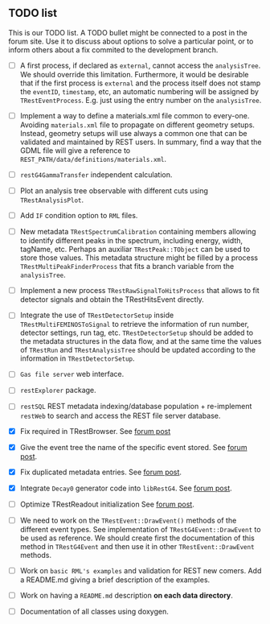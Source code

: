 TODO list
---------

This is our TODO list. A TODO bullet might be connected to a post in the forum site. Use it to discuss about options to solve a particular point, or to inform others about a fix commited to the development branch.

* [ ] A first process, if declared as `external`, cannot access the `analysisTree`. We should override this limitation. Furthermore, it would be desirable that if the first process is `external` and the process itself does not stamp the `eventID`, `timestamp`, etc, an automatic numbering will be assigned by `TRestEventProcess`. E.g. just using the entry number on the `analysisTree`.

* [ ] Implement a way to define a materials.xml file common to every-one. Avoiding `materials.xml` file to propagate on different geometry setups. Instead, geometry setups will use always a common one that can be validated and maintained by REST users. In summary, find a way that the GDML file will give a reference to `REST_PATH/data/definitions/materials.xml`.

* [ ] `restG4GammaTransfer` independent calculation.

* [ ] Plot an analysis tree observable with different cuts using `TRestAnalysisPlot`.

* [ ] Add `IF` condition option to `RML` files.

* [ ] New metadata `TRestSpectrumCalibration` containing members allowing to identify different peaks in the spectrum, including energy, width, tagName, etc. Perhaps an auxiliar `TRestPeak::TObject` can be used to store those values. This metadata structure might be filled by a process `TRestMultiPeakFinderProcess` that fits a branch variable from the `analysisTree`.

* [ ] Implement a new process `TRestRawSignalToHitsProcess` that allows to fit detector signals and obtain the TRestHitsEvent directly.

* [ ] Integrate the use of `TRestDetectorSetup` inside `TRestMultiFEMINOSToSignal` to retrieve the information of run number, detector settings, run tag, etc. `TRestDetectorSetup` should be added to the metadata structures in the data flow, and at the same time the values of `TRestRun` and `TRestAnalysisTree` should be updated according to the information in `TRestDetectorSetup`.

* [ ] `Gas file server` web interface.

* [ ] `restExplorer` package.

* [ ] `restSQL` REST metadata indexing/database population + re-implement `restWeb` to search and access the REST file server database.

* [x] Fix required in TRestBrowser. See [forum post](http://ezpc10.unizar.es/t/error-when-using-trestbrowser-trestbrowser-inherits-from-trestrun/41)

* [x] Give the event tree the name of the specific event stored. See [forum post](http://ezpc10.unizar.es/t/eventtree-should-be-stored-using-the-name-of-the-specific-event-output/42).

* [x] Fix duplicated metadata entries. See [forum post](http://ezpc10.unizar.es/t/duplicated-metadata-entries-in-last-version-v2-2-10/38).

* [x] Integrate `Decay0` generator code into `libRestG4`. See [forum post](http://ezpc10.unizar.es/t/problem-reading-decay0-generator-with-restg4/47/7).

* [ ] Optimize TRestReadout initialization See [forum post](http://ezpc10.unizar.es/t/optimize-trestreadout-startup-time/52).

* [ ] We need to work on the `TRestEvent::DrawEvent()` methods of the different event types. See implementation of `TRestG4Event::DrawEvent` to be used as reference. We should create first the documentation of this method in `TRestG4Event` and then use it in other `TRestEvent::DrawEvent` methods.

* [ ] Work on `basic RML's examples` and validation for REST new comers. Add a README.md giving a brief description of the examples.

* [ ] Work on having a `README.md` description **on each data directory**.

* [ ] Documentation of all classes using doxygen.

